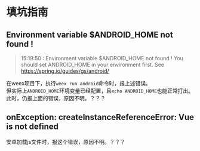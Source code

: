 
# 填坑指南


## Environment variable $ANDROID_HOME not found !

> 15:19:50 : Environment variable $ANDROID_HOME not found !
> You should set ANDROID_HOME in your environment first.
> See https://spring.io/guides/gs/android/

在weex项目下，执行`weex run android`命令时，报上述错误。  
但实际上`ANDROID_HOME`环境变量已经配置，且`echo ANDROID_HOME`也能正常打出。  
此时，仍报上面的错误，原因不明。？？？  


## onException: createInstanceReferenceError: Vue is not defined

安卓加载js文件时，报这个错误，原因不明。？？？  
